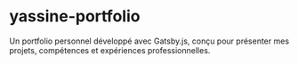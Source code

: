 # yassine-portfolio
Un portfolio personnel développé avec Gatsby.js, conçu pour présenter mes projets, compétences et expériences professionnelles.
